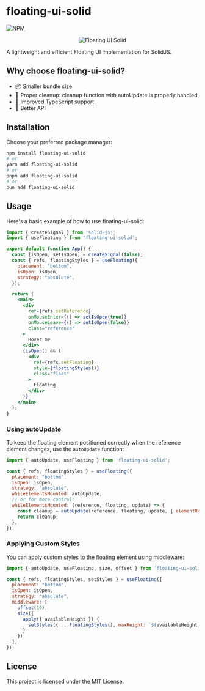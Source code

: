 # floating-ui-solid

[![NPM](https://img.shields.io/npm/v/floating-ui-solid)](https://www.npmjs.com/package/floating-ui-solid)
<p align="center">
  <img src="https://i.imgur.com/l8VYgtb.png" alt="Floating UI Solid">
<p>
A lightweight and efficient Floating UI implementation for SolidJS.

## Why choose floating-ui-solid?

- 📦 Smaller bundle size
- 🧹 Proper cleanup: cleanup function with autoUpdate is properly handled
- 💪 Improved TypeScript support
- 🤖 Better API

## Installation

Choose your preferred package manager:

```bash
npm install floating-ui-solid
# or
yarn add floating-ui-solid
# or
pnpm add floating-ui-solid
# or
bun add floating-ui-solid
```

## Usage

Here's a basic example of how to use floating-ui-solid:

```jsx
import { createSignal } from 'solid-js';
import { useFloating } from 'floating-ui-solid';

export default function App() {
  const [isOpen, setIsOpen] = createSignal(false);
  const { refs, floatingStyles } = useFloating({
    placement: "bottom",
    isOpen: isOpen,
    strategy: "absolute",
  });

  return (
    <main>
      <div
        ref={refs.setReference}
        onMouseEnter={() => setIsOpen(true)}
        onMouseLeave={() => setIsOpen(false)}
        class="reference"
      >
        Hover me
      </div>
      {isOpen() && (
        <div
          ref={refs.setFloating}
          style={floatingStyles()}
          class="float"
        >
          Floating
        </div>
      )}
    </main>
  );
}
```

### Using autoUpdate

To keep the floating element positioned correctly when the reference element changes, use the `autoUpdate` function:

```jsx
import { autoUpdate, useFloating } from 'floating-ui-solid';

const { refs, floatingStyles } = useFloating({
  placement: "bottom",
  isOpen: isOpen,
  strategy: "absolute",
  whileElementsMounted: autoUpdate,
  // or for more control:
  whileElementsMounted: (reference, floating, update) => {
    const cleanup = autoUpdate(reference, floating, update, { elementResize: true });
    return cleanup;
  },
});
```

### Applying Custom Styles

You can apply custom styles to the floating element using middleware:

```jsx
import { autoUpdate, useFloating, size, offset } from 'floating-ui-solid';

const { refs, floatingStyles, setStyles } = useFloating({
  placement: "bottom",
  isOpen: isOpen,
  strategy: "absolute",
  middleware: [
    offset(10),
    size({
      apply({ availableHeight }) {
        setStyles({ ...floatingStyles(), maxHeight: `${availableHeight}px` });
      }
    })
  ],
});
```

## License

This project is licensed under the MIT License.